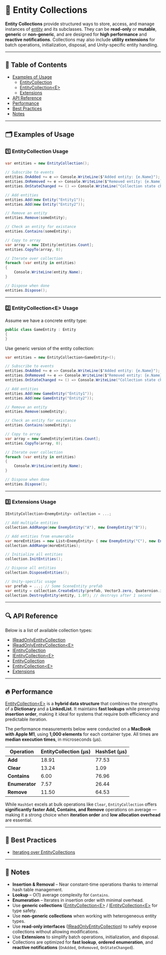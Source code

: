 # 🧩️ Entity Collections

**Entity Collections** provide structured ways to store, access, and manage instances
of [entity](../Entities/Manual.md) and its subclasses. They can be **read-only** or **mutable**, **generic** or
**non-generic**, and are designed for **high performance** and **reactive notifications**. Collections may also include
**utility extensions** for batch operations, initialization, disposal, and Unity-specific
entity handling.

---

## 📑 Table of Contents

- [Examples of Usage](#-example-of-usage)
    - [EntityCollection](#ex1)
    - [EntityCollection\<E>](#ex2)
    - [Extensions](#ex3)
- [API Reference](#-api-reference)
- [Performance](#-performance)
- [Best Practices](#-best-practices)
- [Notes](#-notes)

---

## 🗂 Examples of Usage

<div id="ex1"></div>

### 1️⃣ EntityCollection Usage

```csharp
var entities = new EntityCollection();

// Subscribe to events
entities.OnAdded += e => Console.WriteLine($"Added entity: {e.Name}");
entities.OnRemoved += e => Console.WriteLine($"Removed entity: {e.Name}");
entities.OnStateChanged += () => Console.WriteLine("Collection state changed");

// Add entities
entities.Add(new Entity("Entity1"));
entities.Add(new Entity("Entity2"));

// Remove an entity
entities.Remove(someEntity);

// Check an entity for existance
entities.Contains(someEntity);

// Copy to array
var array = new IEntity[entities.Count];
entities.CopyTo(array, 0);

// Iterate over collection
foreach (var entity in entities)
{
    Console.WriteLine(entity.Name);
}

// Dispose when done
entities.Dispose();
```

---

<div id="ex2"></div>

### 2️⃣ EntityCollection\<E> Usage

Assume we have a concrete entity type:

```csharp
public class GameEntity : Entity
{
}
```

Use generic version of the entity collection:

```csharp
var entities = new EntityCollection<GameEntity>();

// Subscribe to events
entities.OnAdded += e => Console.WriteLine($"Added entity: {e.Name}");
entities.OnRemoved += e => Console.WriteLine($"Removed entity: {e.Name}");
entities.OnStateChanged += () => Console.WriteLine("Collection state changed");

// Add entities
entities.Add(new GameEntity("Entity1"));
entities.Add(new GameEntity("Entity2"));

// Remove an entity
entities.Remove(someEntity);

// Check an entity for existance
entities.Contains(someEntity);

// Copy to array
var array = new GameEntity[entities.Count];
entities.CopyTo(array, 0);

// Iterate over collection
foreach (var entity in entities)
{
    Console.WriteLine(entity.Name);
}

// Dispose when done
entities.Dispose();
```

---

<div id="ex3"></div>

### 3️⃣ Extensions Usage


```csharp
IEntityCollection<EnemyEntity> collection = ...;

// Add multiple entities
collection.AddRange(new EnemyEntity("A"), new EnemyEntity("B"));

// Add entities from enumerable
var moreEntities = new List<EnemyEntity> { new EnemyEntity("C"), new EnemyEntity("D") };
collection.AddRange(moreEntities);

// Initialize all entities
collection.InitEntities();

// Dispose all entities
collection.DisposeEntities();

// Unity-specific usage
var prefab = ...; // Some SceneEntity prefab
var entity = collection.CreateEntity(prefab, Vector3.zero, Quaternion.identity);
collection.DestroyEntity(entity, 1.0f); // destroys after 1 second
```

---

## 🔍 API Reference

Below is a list of available collection types:

- [IReadOnlyEntityCollection](IReadOnlyEntityCollection.md) <!-- + -->
- [IReadOnlyEntityCollection&lt;E&gt;](IReadOnlyEntityCollection%601.md) <!-- + -->
- [IEntityCollection](IEntityCollection.md) <!-- + -->
- [IEntityCollection&lt;E&gt;](IEntityCollection%601.md) <!-- + -->
- [EntityCollection](EntityCollection.md) <!-- + -->
- [EntityCollection&lt;E&gt;](EntityCollection%601.md) <!-- + -->
- [Extensions](Extensions.md) <!-- + -->

---

## 🔥 Performance

[EntityCollection\<E>](EntityCollection%601.md) is a **hybrid data structure** that combines the strengths of a
**Dictionary** and a **LinkedList**. It maintains **fast lookups** while preserving **insertion order**, making it ideal
for systems that require both efficiency and predictable iteration.

The performance measurements below were conducted on a <b>MacBook with Apple M1</b>,
using <b>1,000 elements</b> for each container type. All times are <b>median execution times</b>,
in microseconds (μs).

| Operation      | EntityCollection (μs) | HashSet (μs) |
|----------------|-----------------------|--------------|
| **Add**        | 18.91                 | 77.53        |
| **Clear**      | 13.24                 | 1.09         |
| **Contains**   | 6.00                  | 76.96        |
| **Enumerator** | 7.57                  | 26.44        |
| **Remove**     | 11.50                 | 64.53        |

While `HashSet` excels at bulk operations like `Clear`, `EntityCollection` offers **significantly faster Add, Contains,
and Remove** operations on average — making it a strong choice when **iteration order** and **low allocation overhead**
are essential.

---

## 📌 Best Practices

- [Iterating over EntityCollections](../../BestPractices/IteratingOverEntityCollections.md)

---

## 📝 Notes

- **Insertion & Removal** – Near constant-time operations thanks to internal hash table management.
- **Lookup** – O(1) average complexity for `Contains`.
- **Enumeration** – Iterates in insertion order with minimal overhead.
- Use **generic collections**
  ([EntityCollection\<E>](EntityCollection%601.md) / [IEntityCollection\<E>](IEntityCollection%601.md) for type
  safety.
- Use **non-generic collections** when working with heterogeneous entity types.
- Use **read-only interfaces** ([IReadOnlyEntityCollection](IReadOnlyEntityCollection.md)) to safely expose collections
  without allowing
  modifications.
- Use **Extensions** to simplify batch operations, initialization, and disposal.
- Collections are optimized for **fast lookup**, **ordered enumeration**, and **reactive notifications** (`OnAdded`,
  `OnRemoved`, `OnStateChanged`).
